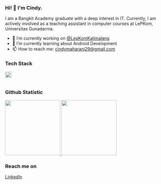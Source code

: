 ### Hi! 👋 I'm Cindy.

I am a Bangkit Academy graduate with a deep interest in IT. 
Currently, I am actively involved as a teaching assistant in computer courses at LePKom, Universitas Gunadarma.

- 🔭 I’m currently working on <a href="https://www.linkedin.com/company/lembaga-pengembangan-komputerisasi-universitas-gunadarma/mycompany/">@LepKomKalimalang</a>
- 🌱 I’m currently learning about Android Development
- 📫 How to reach me: cindymaharani29@gmail.com


### Tech Stack
  <a href="#"><img align="left" alt="Kotlin" title="Kotlin" width="21px" src="https://www.google.com/url?sa=i&url=https%3A%2F%2Fen.m.wikipedia.org%2Fwiki%2FFile%3AKotlin-logo.png&psig=AOvVaw0huCQldW51J1c_te6cFuDt&ust=1723220121632000&source=images&cd=vfe&opi=89978449&ved=0CBEQjRxqFwoTCIiVw6zl5YcDFQAAAAAdAAAAABAE" /></a>
  <br>
  <br>
  
### Github Statistic
<p align="left">
<a href="https://github.com/hara29">
  <img height="180em" src="https://github-readme-stats-eight-theta.vercel.app/api?username=dimasmds&show_icons=true&theme=algolia&include_all_commits=true&count_private=true"/>
  <img height="180em" src="https://github-readme-stats-eight-theta.vercel.app/api/top-langs/?username=dimasmds&layout=compact&langs_count=8&theme=algolia"/>
</a>
</p>

### Reach me on
<a href="https://www.linkedin.com/in/cindymhrn/">LinkedIn</a>
